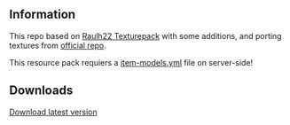 ## Information
This repo based on [Raulh22 Texturepack](https://www.planetminecraft.com/texture-pack/slimefun-texture-by-raulh22/) with some additions, and porting textures from [official repo](https://github.com/Slimefun/Resourcepack).

This resource pack requiers a [item-models.yml](https://github.com/Den4enko/Slimefun-Resourcepack/releases/latest/download/item-models.yml) file on server-side!
## Downloads
[Download latest version](https://github.com/Den4enko/Slimefun-Resourcepack/releases/latest/download/textures.zip)
